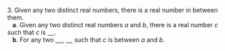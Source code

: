 3. Given any two distinct real numbers, there is a real number in between them.  
   **a**. Given any two distinct real numbers *a* and *b*, there is a real number *c* such that *c* is <ins>    </ins>.  
   **b**. For any two <ins>    </ins>, <ins>    </ins> such that *c* is between *a* and *b*.